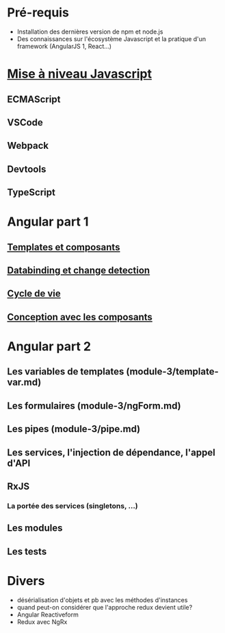 # Pré-requis
* Installation des dernières version de npm et node.js
* Des connaissances sur l'écosystème Javascript et la pratique d'un framework (AngularJS 1, React…)

# [Mise à niveau Javascript](./module-1/README.md)
## ECMAScript
## VSCode
## Webpack
## Devtools
## TypeScript

# Angular part 1
## [Templates et composants](module-2/components-templates.md)
## [Databinding et change detection](module-2/databinding.md)
## [Cycle de vie](module-2/lifecycle.md)
## [Conception avec les composants](module-2/components-conception.md)

# Angular part 2
## Les variables de templates (module-3/template-var.md)
## Les formulaires (module-3/ngForm.md)
## Les pipes (module-3/pipe.md)
## Les services, l'injection de dépendance, l'appel d'API
## RxJS
### La portée des services (singletons, ...)
## Les modules
## Les tests

# Divers
* désérialisation d'objets et pb avec les méthodes d'instances
* quand peut-on considérer que l'approche redux devient utile?
* Angular Reactiveform
* Redux avec NgRx
